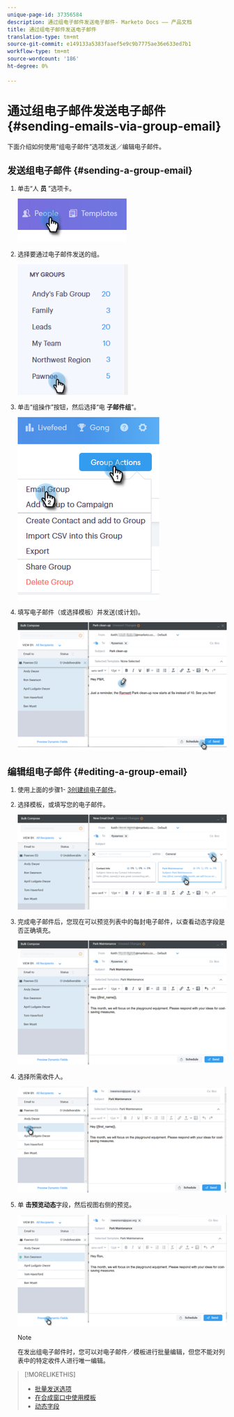 ```yaml
---
unique-page-id: 37356584
description: 通过组电子邮件发送电子邮件- Marketo Docs —— 产品文档
title: 通过组电子邮件发送电子邮件
translation-type: tm+mt
source-git-commit: e149133a5383faaef5e9c9b7775ae36e633ed7b1
workflow-type: tm+mt
source-wordcount: '186'
ht-degree: 0%

---
```



# 通过组电子邮件发送电子邮件 {#sending-emails-via-group-email}

下面介绍如何使用“组电子邮件”选项发送／编辑电子邮件。

## 发送组电子邮件 {#sending-a-group-email}

1. 单击“人 **员** ”选项卡。

   ![](assets/one-3.png)

1. 选择要通过电子邮件发送的组。

   ![](assets/two-3.png)

1. 单击“组操作”按钮，然后选择“电 **子邮件组**”。

   ![](assets/three-3.png)

1. 填写电子邮件（或选择模板）并发送(或计划)。

   ![](assets/four-3.png)

## 编辑组电子邮件 {#editing-a-group-email}

1. 使用上面的步骤1- [3创建组电子邮件](https://docs.marketo.com/display/DOCS/Sending+Emails+via+Group+Email#SendingEmailsviaGroupEmail-SendingaGroupEmail)。
1. 选择模板，或填写您的电子邮件。

   ![](assets/edit-two.png)

1. 完成电子邮件后，您现在可以预览列表中的每封电子邮件，以查看动态字段是否正确填充。

   ![](assets/edit-three.png)

1. 选择所需收件人。

   ![](assets/edit-four.png)

1. 单 **击预览动态**&#x200B;字段，然后视图右侧的预览。

   ![](assets/edit-five.png)

   >[!NOTE]
   >
   >在发出组电子邮件时，您可以对电子邮件／模板进行批量编辑，但您不能对列表中的特定收件人进行唯一编辑。

>[!MORELIKETHIS]
>
>* [批量发送选项](http://docs.marketo.com/x/HwQ6Ag)
>* [在合成窗口中使用模板](http://docs.marketo.com/x/MQQ6Ag)
>* [动态字段](http://docs.marketo.com/x/wwDb)

>



